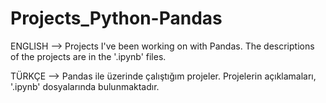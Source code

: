 # Projects_Python-Pandas

ENGLISH -->
Projects I've been working on with Pandas.
The descriptions of the projects are in the '.ipynb' files.

TÜRKÇE --> 
Pandas ile üzerinde çalıştığım projeler.
Projelerin açıklamaları, '.ipynb' dosyalarında bulunmaktadır.
